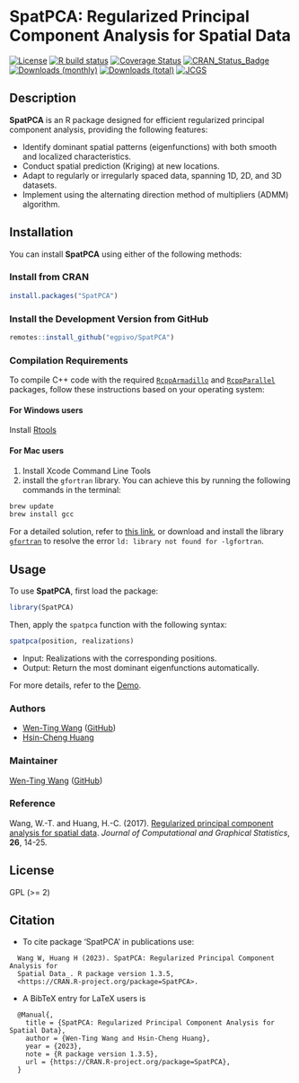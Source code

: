 # SpatPCA: Regularized Principal Component Analysis for Spatial Data

[![License](https://eddelbuettel.github.io/badges/GPL2+.svg)](https://www.gnu.org/licenses/gpl-2.0.html)
[![R build status](https://github.com/egpivo/SpatPCA/workflows/R-CMD-check/badge.svg)](https://github.com/egpivo/SpatPCA/actions)
[![Coverage Status](https://img.shields.io/codecov/c/github/egpivo/SpatPCA/master.svg)](https://app.codecov.io/github/egpivo/SpatpCA?branch=master)
[![CRAN_Status_Badge](http://www.r-pkg.org/badges/version/SpatPCA)](https://CRAN.R-project.org/package=SpatPCA)
[![Downloads (monthly)](https://cranlogs.r-pkg.org/badges/SpatPCA?color=brightgreen)](https://www.r-pkg.org/pkg/SpatPCA)
[![Downloads (total)](https://cranlogs.r-pkg.org/badges/grand-total/SpatPCA?color=brightgreen)](https://www.r-pkg.org/pkg/SpatPCA)
[![JCGS](https://img.shields.io/badge/JCGS-10.18637%2F10618600.2016.1157483-brightgreen)](https://doi.org/10.1080/10618600.2016.1157483)


## Description
**SpatPCA** is an R package designed for efficient regularized principal component analysis, providing the following features:

- Identify dominant spatial patterns (eigenfunctions) with both smooth and localized characteristics.
- Conduct spatial prediction (Kriging) at new locations.
- Adapt to regularly or irregularly spaced data, spanning 1D, 2D, and 3D datasets.
- Implement using the alternating direction method of multipliers (ADMM) algorithm.


## Installation
You can install **SpatPCA** using either of the following methods:

### Install from CRAN

```r
install.packages("SpatPCA")
```
### Install the Development Version from GitHub
```r
remotes::install_github("egpivo/SpatPCA")
```
### Compilation Requirements
To compile C++ code with the required [`RcppArmadillo`](https://CRAN.R-project.org/package=RcppArmadillo) and [`RcppParallel`](https://CRAN.R-project.org/package=RcppParallel)  packages, follow these instructions based on your operating system:


#### For Windows users
Install [Rtools](https://CRAN.R-project.org/bin/windows/Rtools/)

#### For Mac users
1. Install Xcode Command Line Tools
2. install the `gfortran` library. You can achieve this by running the following commands in the terminal:
  ```bash
  brew update
  brew install gcc
  ```

  For a detailed solution, refer to [this link](https://thecoatlessprofessor.com/programming/rcpp-rcpparmadillo-and-os-x-mavericks-lgfortran-and-lquadmath-error/), or download and install the library [`gfortran`](https://github.com/fxcoudert/gfortran-for-macOS/releases) to resolve the error `ld: library not found for -lgfortran`.

## Usage
To use **SpatPCA**, first load the package:

```r
library(SpatPCA)
```

Then, apply the `spatpca` function with the following syntax:
```r
spatpca(position, realizations)
```
   - Input: Realizations with the corresponding positions.
   - Output: Return the most dominant eigenfunctions automatically.

For more details, refer to the [Demo](https://egpivo.github.io/SpatPCA/articles/).

### Authors
- [Wen-Ting Wang](https://www.linkedin.com/in/wen-ting-wang-6083a17b) ([GitHub](https://www.github.com/egpivo))
- [Hsin-Cheng Huang](https://sites.stat.sinica.edu.tw/hchuang/)
 
### Maintainer
[Wen-Ting Wang](https://www.linkedin.com/in/wen-ting-wang-6083a17b) ([GitHub](https://www.github.com/egpivo))

### Reference
Wang, W.-T. and Huang, H.-C. (2017). [Regularized principal component analysis for spatial data](https://arxiv.org/pdf/1501.03221v3.pdf, "Regularized principal component analysis for spatial data"). *Journal of Computational and Graphical Statistics*, **26**, 14-25.
 
## License
GPL (>= 2)

## Citation
- To cite package ‘SpatPCA’ in publications use:
```
  Wang W, Huang H (2023). SpatPCA: Regularized Principal Component Analysis for
  Spatial Data_. R package version 1.3.5,
  <https://CRAN.R-project.org/package=SpatPCA>.
```

- A BibTeX entry for LaTeX users is
```
  @Manual{,
    title = {SpatPCA: Regularized Principal Component Analysis for Spatial Data},
    author = {Wen-Ting Wang and Hsin-Cheng Huang},
    year = {2023},
    note = {R package version 1.3.5},
    url = {https://CRAN.R-project.org/package=SpatPCA},
  }
```
